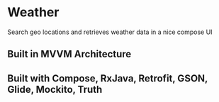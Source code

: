 # Weather
Search geo locations and retrieves weather data in a nice compose UI

## Built in MVVM Architecture

## Built with Compose, RxJava, Retrofit, GSON, Glide, Mockito, Truth
